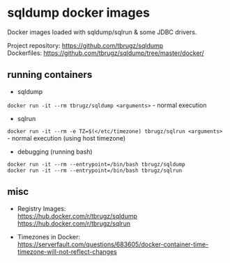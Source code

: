 
# sqldump docker images

Docker images loaded with sqldump/sqlrun & some JDBC drivers.

Project repository: https://github.com/tbrugz/sqldump  
Dockerfiles: https://github.com/tbrugz/sqldump/tree/master/docker/


## running containers

* sqldump

`docker run -it --rm tbrugz/sqldump <arguments>` - normal execution

* sqlrun

`docker run -it --rm -e TZ=$(</etc/timezone) tbrugz/sqlrun <arguments>` - normal execution (using host timezone)


* debugging (running bash)

`docker run -it --rm --entrypoint=/bin/bash tbrugz/sqldump`  
`docker run -it --rm --entrypoint=/bin/bash tbrugz/sqlrun`


## misc

- Registry Images:  
  https://hub.docker.com/r/tbrugz/sqldump  
  https://hub.docker.com/r/tbrugz/sqlrun

- Timezones in Docker:
  https://serverfault.com/questions/683605/docker-container-time-timezone-will-not-reflect-changes
